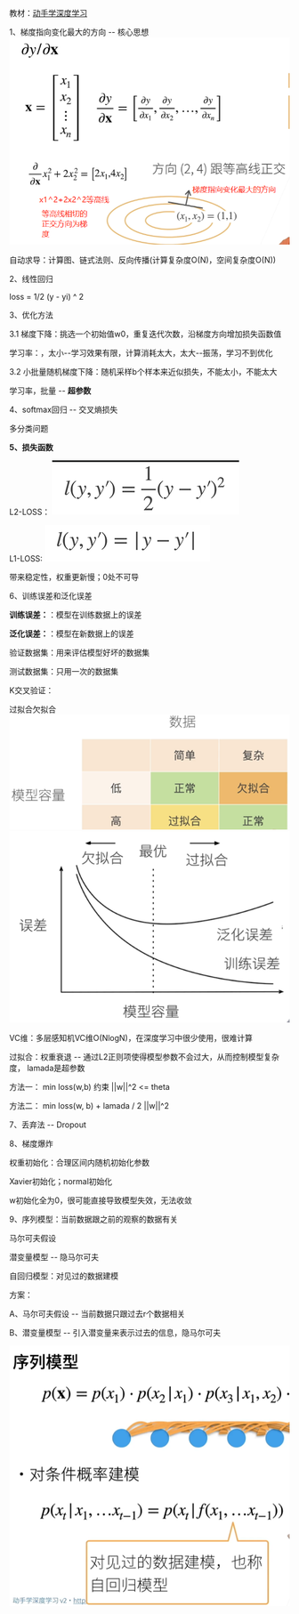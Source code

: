 <!--
 * @Description: 
 * @Version: 2.0
 * @Autor: lxp
 * @Date: 2021-07-07 00:34:17
 * @LastEditors: lxp
 * @LastEditTime: 2021-08-15 10:48:08
-->
教材：[动手学深度学习](https://zh-v2.d2l.ai/index.html)

1、梯度指向变化最大的方向 -- 核心思想
![tidu](dl_v2/imgs/1_grad.png)

自动求导：计算图、链式法则、反向传播(计算复杂度O(N)，空间复杂度O(N))

2、线性回归

loss = 1/2 (y - yi) ^ 2

3、优化方法

3.1 梯度下降：挑选一个初始值w0，重复迭代次数，沿梯度方向增加损失函数值

学习率：，太小--学习效果有限，计算消耗太大，太大--振荡，学习不到优化

3.2 小批量随机梯度下降：随机采样b个样本来近似损失，不能太小，不能太大

学习率，批量 -- **超参数**

4、softmax回归 -- 交叉熵损失

多分类问题

**5、损失函数**

L2-LOSS：
![l2loss](dl_v2/imgs/l2-loss.png)

L1-LOSS:
![l1loss](dl_v2/imgs/l1-loss.png)

带来稳定性，权重更新慢；0处不可导

6、训练误差和泛化误差

**训练误差：**：模型在训练数据上的误差

**泛化误差：**：模型在新数据上的误差

验证数据集：用来评估模型好坏的数据集

测试数据集：只用一次的数据集

K交叉验证：

过拟合欠拟合
![过拟合欠拟合](dl_v2/imgs/过拟合欠拟合.png)
![guonihe](dl_v2/imgs/过拟合曲线.png)

VC维：多层感知机VC维O(NlogN)，在深度学习中很少使用，很难计算

过拟合：权重衰退 -- 通过L2正则项使得模型参数不会过大，从而控制模型复杂度， lamada是超参数

方法一： min loss(w,b) 约束 ||w||^2 <= theta

方法二： min loss(w, b) + lamada / 2 ||w||^2

7、丢弃法 -- Dropout

8、梯度爆炸

权重初始化：合理区间内随机初始化参数

Xavier初始化；normal初始化

w初始化全为0，很可能直接导致模型失效，无法收敛

9、序列模型：当前数据跟之前的观察的数据有关

马尔可夫假设

潜变量模型 -- 隐马尔可夫

自回归模型：对见过的数据建模

方案：

A、马尔可夫假设 -- 当前数据只跟过去r个数据相关

B、潜变量模型 -- 引入潜变量来表示过去的信息，隐马尔可夫



![自回归](dl_v2/imgs/4序列模型.png)


